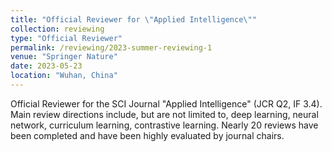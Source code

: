 ```yaml
---
title: "Official Reviewer for \"Applied Intelligence\""
collection: reviewing
type: "Official Reviewer"
permalink: /reviewing/2023-summer-reviewing-1
venue: "Springer Nature"
date: 2023-05-23
location: "Wuhan, China"
---
```


Official Reviewer for the SCI Journal "Applied Intelligence" (JCR Q2, IF 3.4). Main review directions include, but are not limited to, deep learning, neural network, curriculum learning, contrastive learning. Nearly 20 reviews have been completed and have been highly evaluated by journal chairs.
